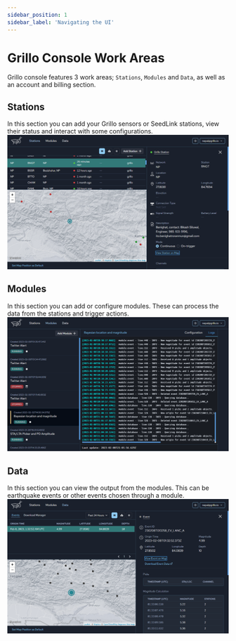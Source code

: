 ```yaml
---
sidebar_position: 1
sidebar_label: 'Navigating the UI'
---
```


# Grillo Console Work Areas
Grillo console features 3 work areas; `Stations`, `Modules` and `Data`, as well as an account and billing section.
## Stations
In this section you can add your Grillo sensors or SeedLink stations, view their status and interact with some configurations.
![Add station button](./img/ui-screens/station%20ui.png)

## Modules
In this section you can add or configure modules. These can process the data from the stations and trigger actions.
![Add station button](./img/ui-screens/modules%20ui.png)

## Data
In this section you can view the output from the modules. This can be earthquake events or other events chosen through a module.
![Add station button](./img/ui-screens/events%20ui.png)
